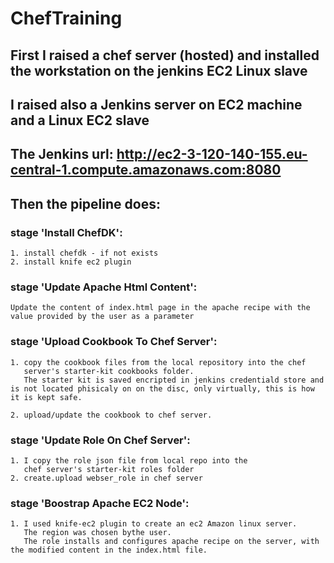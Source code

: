 # ChefTraining

## First I raised a chef server (hosted) and installed the workstation on the jenkins EC2 Linux slave</br>

## I raised also a Jenkins server on EC2 machine and a Linux EC2 slave</br>

## The Jenkins url: http://ec2-3-120-140-155.eu-central-1.compute.amazonaws.com:8080</br>

## Then the pipeline does:</br>

### stage 'Install ChefDK':</br>
    1. install chefdk - if not exists
    2. install knife ec2 plugin
        
### stage 'Update Apache Html Content':</br>
    Update the content of index.html page in the apache recipe with the 
    value provided by the user as a parameter
            
### stage 'Upload Cookbook To Chef Server':</br>
    1. copy the cookbook files from the local repository into the chef 
       server's starter-kit cookbooks folder. 
       The starter kit is saved encripted in jenkins credentiald store and is not located phisicaly on on the disc, only virtually, this is how it is kept safe.
                   
    2. upload/update the cookbook to chef server. 
    
### stage 'Update Role On Chef Server': </br>
    1. I copy the role json file from local repo into the
       chef server's starter-kit roles folder 
    2. create.upload webser_role in chef server 
       
### stage 'Boostrap Apache EC2 Node': </br>
    1. I used knife-ec2 plugin to create an ec2 Amazon linux server.
       The region was chosen bythe user.
       The role installs and configures apache recipe on the server, with the modified content in the index.html file. 
                    